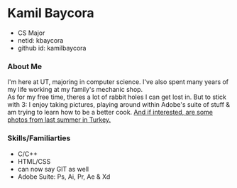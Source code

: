 # **Kamil Baycora**  
- CS Major
- netid: kbaycora
- github id: kamilbaycora

### **About Me**
I'm here at UT, majoring in computer science. I've also spent many years of my life working at my family's mechanic shop.  
As for my free time, theres a lot of rabbit holes I can get lost in. But to stick with 3: I enjoy taking pictures, playing around within Adobe's suite of stuff & am trying to learn how to be a better cook. [And if interested, are some photos from last summer in Turkey.](https://kamilbaycora.myportfolio.com/summer-21)  


### **Skills/Familiarties**
- C/C++
- HTML/CSS
- can now say GIT as well
- Adobe Suite: Ps, Ai, Pr, Ae & Xd
